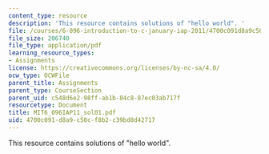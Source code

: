 ```yaml
---
content_type: resource
description: 'This resource contains solutions of "hello world". '
file: /courses/6-096-introduction-to-c-january-iap-2011/4700c091d8a9c50cf8b2c39bd8d42717_MIT6_096IAP11_sol01.pdf
file_size: 206740
file_type: application/pdf
learning_resource_types:
- Assignments
license: https://creativecommons.org/licenses/by-nc-sa/4.0/
ocw_type: OCWFile
parent_title: Assignments
parent_type: CourseSection
parent_uid: c548d6e2-98ff-ab1b-84c8-87ec03ab717f
resourcetype: Document
title: MIT6_096IAP11_sol01.pdf
uid: 4700c091-d8a9-c50c-f8b2-c39bd8d42717
---
```

This resource contains solutions of "hello world". 